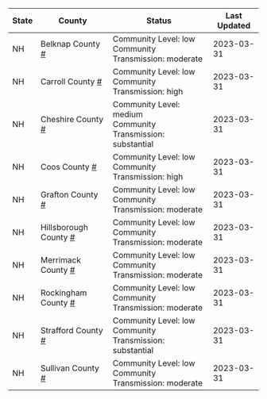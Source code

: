State | County | Status | Last Updated
--- | --- | --- | --- 
NH | Belknap County <a href="#belknap_county">#</a> | <a name="belknap_county"></a>Community Level: low<br/>Community Transmission: moderate | 2023-03-31
NH | Carroll County <a href="#carroll_county">#</a> | <a name="carroll_county"></a>Community Level: low<br/>Community Transmission: high | 2023-03-31
NH | Cheshire County <a href="#cheshire_county">#</a> | <a name="cheshire_county"></a>Community Level: medium<br/>Community Transmission: substantial | 2023-03-31
NH | Coos County <a href="#coos_county">#</a> | <a name="coos_county"></a>Community Level: low<br/>Community Transmission: high | 2023-03-31
NH | Grafton County <a href="#grafton_county">#</a> | <a name="grafton_county"></a>Community Level: low<br/>Community Transmission: moderate | 2023-03-31
NH | Hillsborough County <a href="#hillsborough_county">#</a> | <a name="hillsborough_county"></a>Community Level: low<br/>Community Transmission: moderate | 2023-03-31
NH | Merrimack County <a href="#merrimack_county">#</a> | <a name="merrimack_county"></a>Community Level: low<br/>Community Transmission: moderate | 2023-03-31
NH | Rockingham County <a href="#rockingham_county">#</a> | <a name="rockingham_county"></a>Community Level: low<br/>Community Transmission: moderate | 2023-03-31
NH | Strafford County <a href="#strafford_county">#</a> | <a name="strafford_county"></a>Community Level: low<br/>Community Transmission: substantial | 2023-03-31
NH | Sullivan County <a href="#sullivan_county">#</a> | <a name="sullivan_county"></a>Community Level: low<br/>Community Transmission: moderate | 2023-03-31
